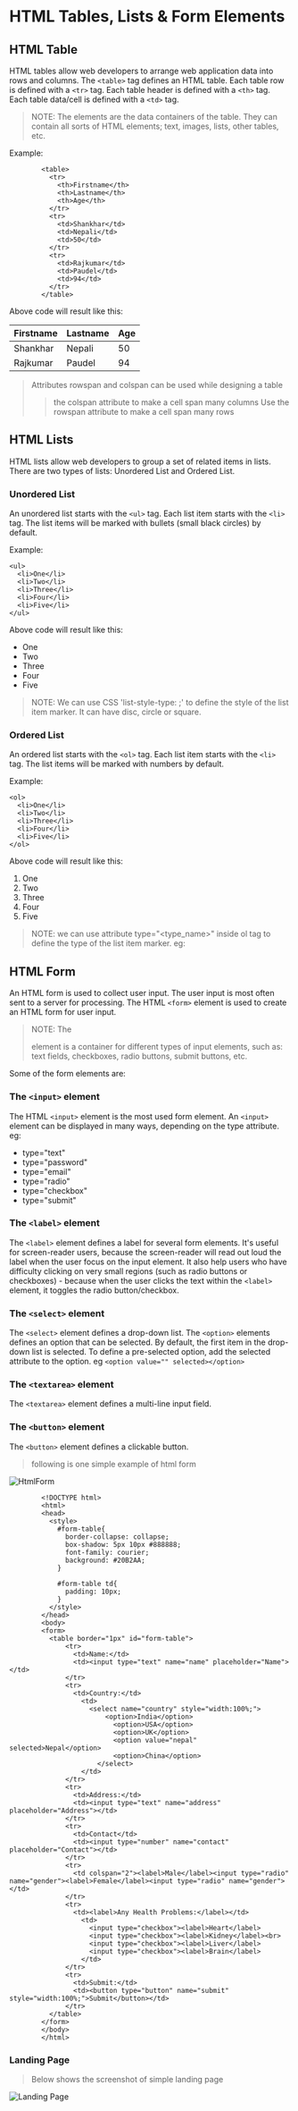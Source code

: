 # HTML Tables, Lists & Form Elements

## HTML Table

HTML tables allow web developers to arrange web application data into rows and columns.
The `<table>` tag defines an HTML table.
Each table row is defined with a `<tr>` tag. 
Each table header is defined with a `<th>` tag.
Each table data/cell is defined with a `<td>` tag.

> NOTE: The <td> elements are the data containers of the table. They can contain all sorts of HTML elements; text, images, lists, other tables, etc.

Example:

```
        <table>
          <tr>
            <th>Firstname</th>
            <th>Lastname</th>
            <th>Age</th>
          </tr>
          <tr>
            <td>Shankhar</td>
            <td>Nepali</td>
            <td>50</td>
          </tr>
          <tr>
            <td>Rajkumar</td>
            <td>Paudel</td>
            <td>94</td>
          </tr>
        </table>
```

Above code will result like this:

| Firstname     | Lastname      | Age   |
| ------------- | ------------- | ----- |
| Shankhar      | Nepali        | 50    |
| Rajkumar      | Paudel        | 94    |


> Attributes rowspan and colspan can be used while designing a table
>> the colspan attribute to make a cell span many columns
>> Use the rowspan attribute to make a cell span many rows


## HTML Lists

HTML lists allow web developers to group a set of related items in lists.
There are two types of lists: Unordered List and Ordered List.

### Unordered List

An unordered list starts with the `<ul>` tag. Each list item starts with the `<li>` tag.
The list items will be marked with bullets (small black circles) by default.

Example:

```
<ul>
  <li>One</li>
  <li>Two</li>
  <li>Three</li>
  <li>Four</li>
  <li>Five</li>
</ul>
```

Above code will result like this:

+ One
+ Two
+ Three
+ Four
+ Five

> NOTE: We can use CSS 'list-style-type: <type>;' to define the style of the list item marker. It can have disc, circle or square.

### Ordered List

An ordered list starts with the `<ol>` tag. Each list item starts with the `<li>` tag.
The list items will be marked with numbers by default.

Example:

```
<ol>
  <li>One</li>
  <li>Two</li>
  <li>Three</li>
  <li>Four</li>
  <li>Five</li>
</ol>
```

Above code will result like this:

1. One
2. Two
3. Three
4. Four
5. Five

> NOTE: we can use attribute type="<type_name>" inside ol tag to define the type of the list item marker. eg: <ol type="I">

## HTML Form

An HTML form is used to collect user input. The user input is most often sent to a server for processing.
The HTML `<form>` element is used to create an HTML form for user input.

> NOTE: The <form> element is a container for different types of input elements, such as: text fields, checkboxes, radio buttons, submit buttons, etc.

Some of the form elements are:

### The `<input>` element

The HTML `<input>` element is the most used form element. 
An `<input>` element can be displayed in many ways, depending on the type attribute.
eg:
+ type="text"
+ type="password"
+ type="email"
+ type="radio"
+ type="checkbox"
+ type="submit"

### The `<label>` element

The `<label>` element defines a label for several form elements. 
It's useful for screen-reader users, because the screen-reader will read out loud the label when the user focus on the input element.
It also help users who have difficulty clicking on very small regions (such as radio buttons or checkboxes) - because when the user clicks the text within the `<label>` element, it toggles the radio button/checkbox.

### The `<select>` element

The `<select>` element defines a drop-down list.
The `<option>` elements defines an option that can be selected. By default, the first item in the drop-down list is selected.
To define a pre-selected option, add the selected attribute to the option. eg `<option value="" selected></option>`

### The `<textarea>` element

The `<textarea>` element defines a multi-line input field.

### The `<button>` element

The `<button>` element defines a clickable button.

> following is one simple example of html form

![HtmlForm](https://raw.githubusercontent.com/shivajichalise/webtechnology/main/screenshots/htmlform.png)

```
        <!DOCTYPE html>
        <html>
        <head>
          <style>
            #form-table{
              border-collapse: collapse;
              box-shadow: 5px 10px #888888;
              font-family: courier;
              background: #20B2AA;
            }

            #form-table td{
              padding: 10px;
            }
          </style>
        </head>
        <body>
        <form>
          <table border="1px" id="form-table">
              <tr>
                <td>Name:</td>
                <td><input type="text" name="name" placeholder="Name"></td>
              </tr>
              <tr>
                <td>Country:</td>
                  <td>
                    <select name="country" style="width:100%;">
                        <option>India</option>
                          <option>USA</option>
                          <option>UK</option>
                          <option value="nepal" selected>Nepal</option>
                          <option>China</option>
                      </select>
                  </td>
              </tr>
              <tr>
                <td>Address:</td>
                <td><input type="text" name="address" placeholder="Address"></td>
              </tr>
              <tr>
                <td>Contact</td>
                <td><input type="number" name="contact" placeholder="Contact"></td>
              </tr>
              <tr>
                <td colspan="2"><label>Male</label><input type="radio" name="gender"><label>Female</label><input type="radio" name="gender"></td>
              </tr>
              <tr>
                <td><label>Any Health Problems:</label></td>
                  <td>
                    <input type="checkbox"><label>Heart</label>
                    <input type="checkbox"><label>Kidney</label><br>
                    <input type="checkbox"><label>Liver</label>
                    <input type="checkbox"><label>Brain</label>
                  </td>
              </tr>
              <tr>
                <td>Submit:</td>
                <td><button type="button" name="submit" style="width:100%;">Submit</button></td>
              </tr>
          </table>
        </form>
        </body>
        </html>

```

### Landing Page

> Below shows the screenshot of simple landing page 

![Landing Page](https://raw.githubusercontent.com/shivajichalise/webtechnology/main/screenshots/landingpage_paubha.png)
